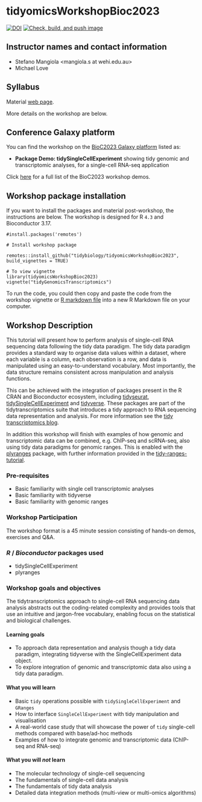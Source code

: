 # tidyomicsWorkshopBioc2023

<!-- badges: start -->
[![DOI](https://zenodo.org/badge/379767139.svg)](https://zenodo.org/badge/latestdoi/379767139)
[![Check, build, and push image](https://github.com/tidybiology/tidyomicsWorkshopBioc2023/actions/workflows/basic_checks.yaml/badge.svg)](https://github.com/tidybiology/tidyomicsWorkshopBioc2023/actions/workflows/basic_checks.yaml)
<!-- badges: end -->

## Instructor names and contact information

* Stefano Mangiola <mangiola.s at wehi.edu.au>
* Michael Love <michaelisaiahlove at gmail.com>

## Syllabus

Material [web page](https://tidybiology.github.io/tidyomicsWorkshopBioc2023/).

More details on the workshop are below.

## Conference Galaxy platform

You can find the workshop on the [BioC2023 Galaxy platform](https://workshop.bioconductor.org/) listed as:

* **Package Demo: tidySingleCellExperiment** showing tidy genomic and transcriptomic analyses, for a single-cell RNA-seq application

Click [here](https://bioc2023.bioconductor.org/workshops/) for a full list of the BioC2023 workshop demos.

## Workshop package installation 

If you want to install the packages and material post-workshop, the
instructions are below. The workshop is designed for R `4.3` and
Bioconductor 3.17. 

```
#install.packages('remotes')
          
# Install workshop package

remotes::install_github("tidybiology/tidyomicsWorkshopBioc2023", build_vignettes = TRUE)

# To view vignette
library(tidyomicsWorkshopBioc2023)
vignette("tidyGenomicsTranscriptomics")
```

To run the code, you could then copy and paste the code from the
workshop vignette or 
[R markdown file](https://raw.githubusercontent.com/tidybiology/tidyomicsWorkshopBioc2023/master/vignettes/tidyGenomicsTranscriptomics.Rmd)
into a new R Markdown file on your computer. 

## Workshop Description

This tutorial will present how to perform analysis of single-cell RNA
sequencing data following the tidy data paradigm. The tidy data
paradigm provides a standard way to organise data values within a
dataset, where each variable is a column, each observation is a row,
and data is manipulated using an easy-to-understand vocabulary. Most
importantly, the data structure remains consistent across manipulation
and analysis functions.

This can be achieved with the integration of packages present in the R
CRAN and Bioconductor ecosystem, including
[tidyseurat](https://stemangiola.github.io/tidyseurat/),
[tidySingleCellExperiment](https://stemangiola.github.io/tidySingleCellExperiment/)
and [tidyverse](https://www.tidyverse.org/). These packages are part
of the tidytranscriptomics suite that introduces a tidy approach to
RNA sequencing data representation and analysis. For more information
see the [tidy transcriptomics
blog](https://stemangiola.github.io/tidytranscriptomics/). 

In addition this workshop will finish with examples of how genomic and
transcriptomic data can be combined, e.g. ChIP-seq and scRNA-seq, also
using tidy data paradigms for genomic ranges. This is enabled with the 
[plyranges](https://sa-lee.github.io/plyranges/) package,
with further information provided in the 
[tidy-ranges-tutorial](https://tidybiology.github.io/tidy-ranges-tutorial/).

### Pre-requisites

* Basic familiarity with single cell transcriptomic analyses
* Basic familiarity with tidyverse
* Basic familiarity with genomic ranges

### Workshop Participation

The workshop format is a 45 minute session consisting of hands-on
demos, exercises and Q&A. 

### _R_ / _Bioconductor_ packages used

* tidySingleCellExperiment
* plyranges

### Workshop goals and objectives

The tidytranscriptomics approach to single-cell RNA sequencing data
analysis abstracts out the coding-related complexity and provides
tools that use an intuitive and jargon-free vocabulary, enabling focus
on the statistical and biological challenges.

#### Learning goals

* To approach data representation and analysis though a tidy data
  paradigm, integrating tidyverse with the SingleCellExperiment data
  object.
* To explore integration of genomic and transcriptomic data also using
  a tidy data paradigm.

#### What you will learn

-   Basic `tidy` operations possible with `tidySingleCellExperiment`
    and `GRanges`
-   How to interface `SingleCellExperiment` with tidy manipulation and
    visualisation 
-   A real-world case study that will showcase the power of `tidy`
    single-cell methods compared with base/ad-hoc methods
-   Examples of how to integrate genomic and transcriptomic data
    (ChIP-seq and RNA-seq)

#### What you will *not* learn

-   The molecular technology of single-cell sequencing
-   The fundamentals of single-cell data analysis
-   The fundamentals of tidy data analysis
-   Detailed data integration methods (multi-view or multi-omics
    algorithms)
